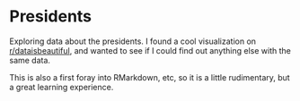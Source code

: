 # Presidents
Exploring data about the presidents. I found a cool visualization on [r/dataisbeautiful](www.reddit.com/r/dataisbeautiful), and wanted to see if I could find out anything else with the same data.

This is also a first foray into RMarkdown, etc, so it is a little rudimentary, but a great learning experience.
